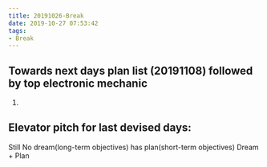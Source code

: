 ```yaml
---
title: 20191026-Break
date: 2019-10-27 07:53:42
tags:
- Break 
---
```



## Towards next days plan list (20191108) followed by top electronic mechanic


1. 
 
## Elevator pitch for last devised days:


Still No dream(long-term objectives) has plan(short-term objectives)
Dream + Plan 

